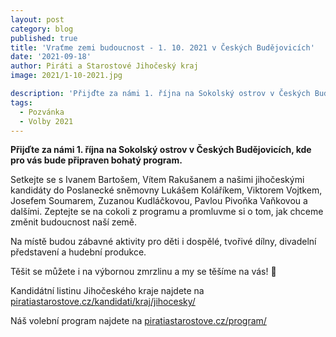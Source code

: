 ```yaml
---
layout: post
category: blog
published: true
title: 'Vraťme zemi budoucnost - 1. 10. 2021 v Českých Budějovicích'
date: '2021-09-18'
author: Piráti a Starostové Jihočeský kraj
image: 2021/1-10-2021.jpg

description: 'Přijďte za námi 1. října na Sokolský ostrov v Českých Budějovicích, kde pro vás bude připraven bohatý program.'
tags:
  - Pozvánka
  - Volby 2021
---
```

**Přijďte za námi 1. října na Sokolský ostrov v Českých Budějovicích, kde pro vás bude připraven bohatý program.**

Setkejte se s Ivanem Bartošem, Vítem Rakušanem a našimi jihočeskými kandidáty do Poslanecké sněmovny Lukášem Koláříkem, Viktorem Vojtkem, Josefem Soumarem, Zuzanou Kudláčkovou, Pavlou Pivoňka Vaňkovou a dalšími. Zeptejte se na cokoli z programu a promluvme si o tom, jak chceme změnit budoucnost naší země.

Na místě budou zábavné aktivity pro děti i dospělé, tvořivé dílny, divadelní představení a hudební produkce. 

Těšit se můžete i na výbornou zmrzlinu a my se těšíme na vás! 🖤

Kandidátní listinu Jihočeského kraje najdete na [piratiastarostove.cz/kandidati/kraj/jihocesky/](https://www.piratiastarostove.cz/kandidati/kraj/jihocesky/)

Náš volební program najdete na [piratiastarostove.cz/program/](https://www.piratiastarostove.cz/program/)